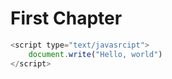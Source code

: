 # First Chapter


```js
<script type="text/javasrcipt">
    document.write("Hello, world")
</script>
```
